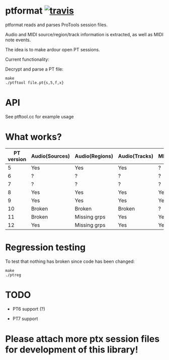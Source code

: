 ptformat [![travis](https://travis-ci.org/zamaudio/ptformat.svg?branch=master)](https://travis-ci.org/zamaudio/ptformat)
========
ptformat reads and parses ProTools session files.

Audio and MIDI source/region/track information is extracted, as well as MIDI note events.

The idea is to make ardour open PT sessions.

Current functionality:

Decrypt and parse a PT file:

	make
	./ptftool file.pt{s,5,f,x}

API
===
See ptftool.cc for example usage

What works?
===========

| **PT version** | **Audio(Sources)** | **Audio(Regions)** | **Audio(Tracks)**| **MIDI(Chunks)** | **MIDI(Regions)** | **MIDI(Tracks)** |
| --- | --- | --- | --- | --- | --- | --- |
| 5 | Yes | Yes | Yes | ? | ? | ? |
| 6 | ? | ? | ? | ? | ? | ? |
| 7 | ? | ? | ? | ? | ? | ? |
| 8 | Yes | Yes | Yes | Yes | Yes | Yes |
| 9 | Yes | Yes | Yes | Yes | Yes | Yes |
|10 | Broken | Broken | Broken | ? | ? | ? |
|11 | Broken | Missing grps | Yes | Yes | Yes | Yes |
|12 | Yes | Missing grps | Yes | Yes | Yes | Yes |


Regression testing
==================

To test that nothing has broken since code has been changed:

	make
	./ptreg

TODO
====

- PT6 support (?)

- PT7 support


Please attach more ptx session files for development of this library!
=====================================================================
